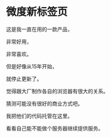 # 微度新标签页
 这是我一直在用的一款产品，
 
 非常好用，
 
 非常喜欢。
 
 但是好像从15年开始，
 
 就停止更新了。
 
 觉得跟大厂制作各自的浏览器有很大的关系。
 
 猜测可能没有很好的商业方式吧。
 
 我把他们的代码托管在这里。
 
 看看自己能不能做个服务器继续提供服务。
